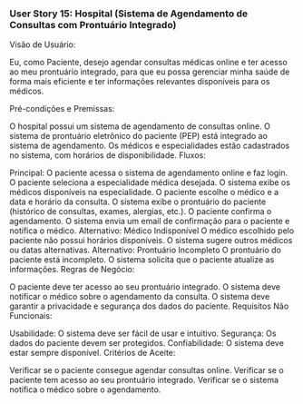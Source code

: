 ### User Story 15: Hospital (Sistema de Agendamento de Consultas com Prontuário Integrado)

Visão de Usuário:

Eu, como Paciente, desejo agendar consultas médicas online e ter acesso ao meu prontuário integrado, para que eu possa gerenciar minha saúde de forma mais eficiente e ter informações relevantes disponíveis para os médicos.

Pré-condições e Premissas:

O hospital possui um sistema de agendamento de consultas online.
O sistema de prontuário eletrônico do paciente (PEP) está integrado ao sistema de agendamento.
Os médicos e especialidades estão cadastrados no sistema, com horários de disponibilidade.
Fluxos:

Principal:
O paciente acessa o sistema de agendamento online e faz login.
O paciente seleciona a especialidade médica desejada.
O sistema exibe os médicos disponíveis na especialidade.
O paciente escolhe o médico e a data e horário da consulta.
O sistema exibe o prontuário do paciente (histórico de consultas, exames, alergias, etc.).
O paciente confirma o agendamento.
O sistema envia um email de confirmação para o paciente e notifica o médico.
Alternativo: Médico Indisponível
O médico escolhido pelo paciente não possui horários disponíveis.
O sistema sugere outros médicos ou datas alternativas.
Alternativo: Prontuário Incompleto
O prontuário do paciente está incompleto.
O sistema solicita que o paciente atualize as informações.
Regras de Negócio:

O paciente deve ter acesso ao seu prontuário integrado.
O sistema deve notificar o médico sobre o agendamento da consulta.
O sistema deve garantir a privacidade e segurança dos dados do paciente.
Requisitos Não Funcionais:

Usabilidade: O sistema deve ser fácil de usar e intuitivo.
Segurança: Os dados do paciente devem ser protegidos.
Confiabilidade: O sistema deve estar sempre disponível.
Critérios de Aceite:

Verificar se o paciente consegue agendar consultas online.
Verificar se o paciente tem acesso ao seu prontuário integrado.
Verificar se o sistema notifica o médico sobre o agendamento.